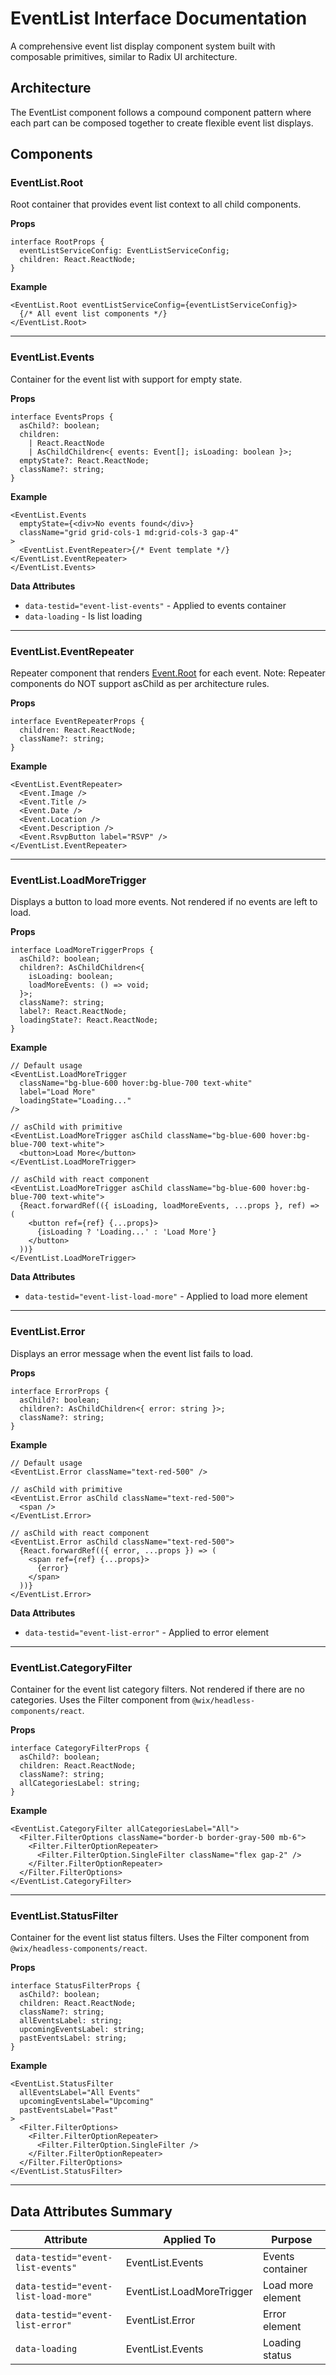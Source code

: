 # EventList Interface Documentation

A comprehensive event list display component system built with composable primitives, similar to Radix UI architecture.

## Architecture

The EventList component follows a compound component pattern where each part can be composed together to create flexible event list displays.

## Components

### EventList.Root

Root container that provides event list context to all child components.

**Props**

```tsx
interface RootProps {
  eventListServiceConfig: EventListServiceConfig;
  children: React.ReactNode;
}
```

**Example**

```tsx
<EventList.Root eventListServiceConfig={eventListServiceConfig}>
  {/* All event list components */}
</EventList.Root>
```

---

### EventList.Events

Container for the event list with support for empty state.

**Props**

```tsx
interface EventsProps {
  asChild?: boolean;
  children:
    | React.ReactNode
    | AsChildChildren<{ events: Event[]; isLoading: boolean }>;
  emptyState?: React.ReactNode;
  className?: string;
}
```

**Example**

```tsx
<EventList.Events
  emptyState={<div>No events found</div>}
  className="grid grid-cols-1 md:grid-cols-3 gap-4"
>
  <EventList.EventRepeater>{/* Event template */}</EventList.EventRepeater>
</EventList.Events>
```

**Data Attributes**

- `data-testid="event-list-events"` - Applied to events container
- `data-loading` - Is list loading

---

### EventList.EventRepeater

Repeater component that renders [Event.Root](./EVENT_INTERFACE.md#eventroot) for each event.
Note: Repeater components do NOT support asChild as per architecture rules.

**Props**

```tsx
interface EventRepeaterProps {
  children: React.ReactNode;
  className?: string;
}
```

**Example**

```tsx
<EventList.EventRepeater>
  <Event.Image />
  <Event.Title />
  <Event.Date />
  <Event.Location />
  <Event.Description />
  <Event.RsvpButton label="RSVP" />
</EventList.EventRepeater>
```

---

### EventList.LoadMoreTrigger

Displays a button to load more events. Not rendered if no events are left to load.

**Props**

```tsx
interface LoadMoreTriggerProps {
  asChild?: boolean;
  children?: AsChildChildren<{
    isLoading: boolean;
    loadMoreEvents: () => void;
  }>;
  className?: string;
  label?: React.ReactNode;
  loadingState?: React.ReactNode;
}
```

**Example**

```tsx
// Default usage
<EventList.LoadMoreTrigger
  className="bg-blue-600 hover:bg-blue-700 text-white"
  label="Load More"
  loadingState="Loading..."
/>

// asChild with primitive
<EventList.LoadMoreTrigger asChild className="bg-blue-600 hover:bg-blue-700 text-white">
  <button>Load More</button>
</EventList.LoadMoreTrigger>

// asChild with react component
<EventList.LoadMoreTrigger asChild className="bg-blue-600 hover:bg-blue-700 text-white">
  {React.forwardRef(({ isLoading, loadMoreEvents, ...props }, ref) => (
    <button ref={ref} {...props}>
      {isLoading ? 'Loading...' : 'Load More'}
    </button>
  ))}
</EventList.LoadMoreTrigger>
```

**Data Attributes**

- `data-testid="event-list-load-more"` - Applied to load more element

---

### EventList.Error

Displays an error message when the event list fails to load.

**Props**

```tsx
interface ErrorProps {
  asChild?: boolean;
  children?: AsChildChildren<{ error: string }>;
  className?: string;
}
```

**Example**

```tsx
// Default usage
<EventList.Error className="text-red-500" />

// asChild with primitive
<EventList.Error asChild className="text-red-500">
  <span />
</EventList.Error>

// asChild with react component
<EventList.Error asChild className="text-red-500">
  {React.forwardRef(({ error, ...props }) => (
    <span ref={ref} {...props}>
      {error}
    </span>
  ))}
</EventList.Error>
```

**Data Attributes**

- `data-testid="event-list-error"` - Applied to error element

---

### EventList.CategoryFilter

Container for the event list category filters. Not rendered if there are no categories.
Uses the Filter component from `@wix/headless-components/react`.

**Props**

```tsx
interface CategoryFilterProps {
  asChild?: boolean;
  children: React.ReactNode;
  className?: string;
  allCategoriesLabel: string;
}
```

**Example**

```tsx
<EventList.CategoryFilter allCategoriesLabel="All">
  <Filter.FilterOptions className="border-b border-gray-500 mb-6">
    <Filter.FilterOptionRepeater>
      <Filter.FilterOption.SingleFilter className="flex gap-2" />
    </Filter.FilterOptionRepeater>
  </Filter.FilterOptions>
</EventList.CategoryFilter>
```

---

### EventList.StatusFilter

Container for the event list status filters.
Uses the Filter component from `@wix/headless-components/react`.

**Props**

```tsx
interface StatusFilterProps {
  asChild?: boolean;
  children: React.ReactNode;
  className?: string;
  allEventsLabel: string;
  upcomingEventsLabel: string;
  pastEventsLabel: string;
}
```

**Example**

```tsx
<EventList.StatusFilter
  allEventsLabel="All Events"
  upcomingEventsLabel="Upcoming"
  pastEventsLabel="Past"
>
  <Filter.FilterOptions>
    <Filter.FilterOptionRepeater>
      <Filter.FilterOption.SingleFilter />
    </Filter.FilterOptionRepeater>
  </Filter.FilterOptions>
</EventList.StatusFilter>
```

---

## Data Attributes Summary

| Attribute                            | Applied To                | Purpose           |
| ------------------------------------ | ------------------------- | ----------------- |
| `data-testid="event-list-events"`    | EventList.Events          | Events container  |
| `data-testid="event-list-load-more"` | EventList.LoadMoreTrigger | Load more element |
| `data-testid="event-list-error"`     | EventList.Error           | Error element     |
| `data-loading`                       | EventList.Events          | Loading status    |

